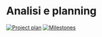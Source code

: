 # Analisi e planning

[![Project plan](https://img.shields.io/badge/GitHub-Project%20Plan-informational)](https://github.com/orgs/creative-hub-taass/projects/3)
[![Milestones](https://img.shields.io/badge/GitHub-Milestones-informational)](https://github.com/creative-hub-taass/analisi/milestones?direction=asc&sort=due_date)
